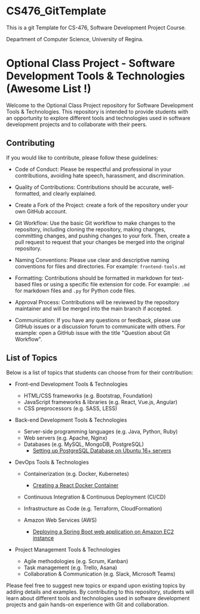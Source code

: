# CS476_GitTemplate
This is a git Template for CS-476, Software Development Project Course.

Department of Computer Science, University of Regina. 


# Optional Class Project - Software Development Tools & Technologies (Awesome List !)

Welcome to the Optional Class Project repository for Software Development Tools & Technologies. This repository is intended to provide students with an opportunity to explore different tools and technologies used in software development projects and to collaborate with their peers.

## Contributing

If you would like to contribute, please follow these guidelines:

- Code of Conduct: Please be respectful and professional in your contributions, avoiding hate speech, harassment, and discrimination.

- Quality of Contributions: Contributions should be accurate, well-formatted, and clearly explained.

- Create a Fork of the Project:  create a fork of the repository under your own GitHub account.

- Git Workflow: Use the basic Git workflow to make changes to the repository, including cloning the repository, making changes, committing changes, and pushing changes to your fork. Then, create a pull request to request that your changes be merged into the original repository.

- Naming Conventions: Please use clear and descriptive naming conventions for files and directories. For example: `frontend-tools.md`

- Formatting: Contributions should be formatted in markdown for text-based files or using a specific file extension for code. For example: `.md` for markdown files and `.py` for Python code files.

- Approval Process: Contributions will be reviewed by the repository maintainer and will be merged into the main branch if accepted.

- Communication: If you have any questions or feedback, please use GitHub issues or a discussion forum to communicate with others. For example: open a GitHub issue with the title "Question about Git Workflow".

## List of Topics

Below is a list of topics that students can choose from for their contribution:

- Front-end Development Tools & Technologies
    - HTML/CSS frameworks (e.g. Bootstrap, Foundation)
    - JavaScript frameworks & libraries (e.g. React, Vue.js, Angular)
    - CSS preprocessors (e.g. SASS, LESS)

- Back-end Development Tools & Technologies
    - Server-side programming languages (e.g. Java, Python, Ruby)
    - Web servers (e.g. Apache, Nginx)
    - Databases (e.g. MySQL, MongoDB, PostgreSQL)
        - [Setting up PostgreSQL Database on Ubuntu 16+ servers](https://github.com/parasteh/CS476_GitTemplate/blob/main/DevOps/PostgreSQL-Ubuntu-Configure.md)

- DevOps Tools & Technologies
    - Containerization (e.g. Docker, Kubernetes)
        - [Creating a React Docker Container](https://github.com/parasteh/CS476_GitTemplate/blob/main/DevOps/React-Docker-Setup.md#creating-a-react-docker-container)

    - Continuous Integration & Continuous Deployment (CI/CD)
    - Infrastructure as Code (e.g. Terraform, CloudFormation)
    - Amazon Web Services (AWS)
        - [Deploying a Spring Boot web application on Amazon EC2 instance](https://github.com/parasteh/CS476_GitTemplate/blob/main/AWS/deploy-springboot-app-on-aws.md)

- Project Management Tools & Technologies
    - Agile methodologies (e.g. Scrum, Kanban)
    - Task management (e.g. Trello, Asana)
    - Collaboration & Communication (e.g. Slack, Microsoft Teams)

Please feel free to suggest new topics or expand upon existing topics by adding details and examples. By contributing to this repository, students will learn about different tools and technologies used in software development projects and gain hands-on experience with Git and collaboration.


